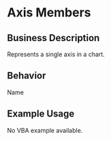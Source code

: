 # Axis Members

## Business Description
Represents a single axis in a chart.

## Behavior
Name

## Example Usage
No VBA example available.